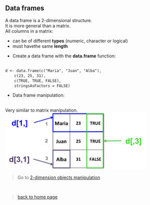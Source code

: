 <h2>Data frames</h2>

A data frame is a 2-dimensional structure.
<br> It is more general than a matrix.
<br>
All columns in a matrix:
 + can be of different **types** (numeric, character or logical)
 + must havethe same **length**

* Create a data frame with the **data.frame** function:

```{r}

d <- data.frame(c("Maria", "Juan", "Alba"), 
	c(23, 25, 31),
	c(TRUE, TRUE, FALSE),
	stringsAsFactors = FALSE)
```

* Data frame manipulation:
<br>
Very similar to matrix manipulation.

<img src="images/df_fetch.png" width="450"/>


> Go to [2-dimension objects manipulation](https://sbcrg.github.io/CRG_RIntroduction/2d_manip)
<br>

> [back to home page](https://sbcrg.github.io/CRG_RIntroduction)

